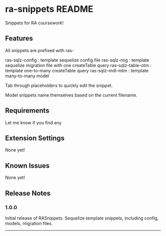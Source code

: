 # ra-snippets README

Snippets for RA coursework!

## Features

All snippets are prefixed with ras-

ras-sqlz-config       :   template sequelize config file
ras-sqlz-mig          :   template sequelize migration file with one createTable query
ras-sqlz-table-otm    :   template one-to-many createTable query
ras-sqlz-mdl-mtm      :   template many-to-many model

Tab through placeholders to quickly edit the snippet.

Model snippets name themselves based on the current filename.

<!-- Describe specific features of your extension including screenshots of your extension in action. Image paths are relative to this README file.

For example if there is an image subfolder under your extension project workspace: -->

<!-- \!\[feature X\]\(images/feature-x.png\) 

> Tip: Many popular extensions utilize animations. This is an excellent way to show off your extension! We recommend short, focused animations that are easy to follow.
-->
## Requirements

Let me know if you find any

## Extension Settings

None yet!

<!-- Include if your extension adds any VS Code settings through the `contributes.configuration` extension point.

For example:

This extension contributes the following settings:

* `myExtension.enable`: enable/disable this extension
* `myExtension.thing`: set to `blah` to do something -->

## Known Issues

<!-- Calling out known issues can help limit users opening duplicate issues against your extension. -->

None yet!

## Release Notes

### 1.0.0

Initial release of RASnippets. Sequelize template snippets, including config, models, migration files.

<!-- ### 1.0.1

Fixed issue #.

### 1.1.0

Added features X, Y, and Z. -->

---

<!-- ## Working with Markdown

**Note:** You can author your README using Visual Studio Code.  Here are some useful editor keyboard shortcuts:

* Split the editor (`Cmd+\` on macOS or `Ctrl+\` on Windows and Linux)
* Toggle preview (`Shift+CMD+V` on macOS or `Shift+Ctrl+V` on Windows and Linux)
* Press `Ctrl+Space` (Windows, Linux) or `Cmd+Space` (macOS) to see a list of Markdown snippets

### For more information

* [Visual Studio Code's Markdown Support](http://code.visualstudio.com/docs/languages/markdown)
* [Markdown Syntax Reference](https://help.github.com/articles/markdown-basics/)

**Enjoy!** -->

